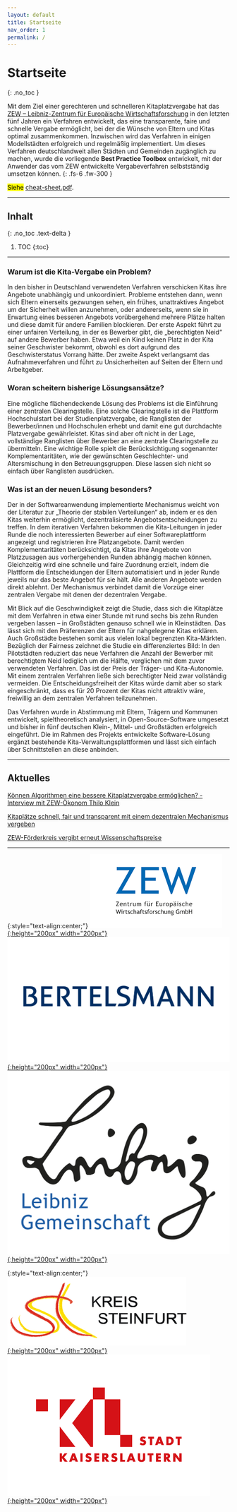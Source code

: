```yaml
---
layout: default
title: Startseite
nav_order: 1
permalink: /
---
```


# Startseite
{: .no_toc }

Mit dem Ziel einer gerechteren und schnelleren Kitaplatzvergabe hat das [ZEW – Leibniz-Zentrum für Europäische Wirtschaftsforschung](https://www.zew.de/) in den letzten fünf Jahren ein Verfahren entwickelt, das eine transparente, faire und schnelle Vergabe ermöglicht, bei der die Wünsche von Eltern und Kitas optimal zusammenkommen. Inzwischen wird das Verfahren in einigen Modellstädten erfolgreich und regelmäßig implementiert. Um dieses Verfahren deutschlandweit allen Städten und Gemeinden zugänglich zu machen, wurde die vorliegende **Best Practice Toolbox** entwickelt, mit der Anwender das vom ZEW entwickelte Vergabeverfahren selbstständig umsetzen können.
{: .fs-6 .fw-300 }

<mark>Siehe</mark> [cheat-sheet.pdf]().

---

## Inhalt
{: .no_toc .text-delta }

1. TOC
{:toc}

---

### Warum ist die Kita-Vergabe ein Problem?

In den bisher in Deutschland verwendeten Verfahren verschicken Kitas ihre Angebote unabhängig und unkoordiniert. Probleme entstehen dann, wenn sich Eltern einerseits gezwungen sehen, ein frühes, unattraktives Angebot um der Sicherheit willen anzunehmen, oder andererseits, wenn sie in Erwartung eines besseren Angebots vorübergehend mehrere Plätze halten und diese damit für andere Familien blockieren. Der erste Aspekt führt zu einer unfairen Verteilung, in der es Bewerber gibt, die „berechtigten Neid“ auf andere Bewerber haben. Etwa weil ein Kind keinen Platz in der Kita seiner Geschwister bekommt, obwohl es dort aufgrund des Geschwisterstatus Vorrang hätte. Der zweite Aspekt verlangsamt das Aufnahmeverfahren und führt zu Unsicherheiten auf Seiten der Eltern und Arbeitgeber.

### Woran scheitern bisherige Lösungsansätze?

Eine mögliche flächendeckende Lösung des Problems ist die Einführung einer zentralen Clearingstelle. Eine solche Clearingstelle ist die Plattform Hochschulstart bei der Studienplatzvergabe, die Ranglisten der Bewerber/innen und Hochschulen erhebt und damit eine gut durchdachte Platzvergabe gewährleistet. Kitas sind aber oft nicht in der Lage, vollständige Ranglisten über Bewerber an eine zentrale Clearingstelle zu übermitteln. Eine wichtige Rolle spielt die Berücksichtigung sogenannter Komplementaritäten, wie der gewünschten Geschlechter- und Altersmischung in den Betreuungsgruppen. Diese lassen sich nicht so einfach über Ranglisten ausdrücken.

### Was ist an der neuen Lösung besonders?

Der in der Softwareanwendung implementierte Mechanismus weicht von der Literatur zur „Theorie der stabilen Verteilungen“ ab, indem er es den Kitas weiterhin ermöglicht, dezentralisierte Angebotsentscheidungen zu treffen. In dem iterativen Verfahren bekommen die Kita-Leitungen in jeder Runde die noch interessierten Bewerber auf einer Softwareplattform angezeigt und registrieren ihre Platzangebote. Damit werden Komplementaritäten berücksichtigt, da Kitas ihre Angebote von Platzzusagen aus vorhergehenden Runden abhängig machen können. Gleichzeitig wird eine schnelle und faire Zuordnung erzielt, indem die Plattform die Entscheidungen der Eltern automatisiert und in jeder Runde jeweils nur das beste Angebot für sie hält. Alle anderen Angebote werden direkt ablehnt. Der Mechanismus verbindet damit die Vorzüge einer zentralen Vergabe mit denen der dezentralen Vergabe.

Mit Blick auf die Geschwindigkeit zeigt die Studie, dass sich die Kitaplätze mit dem Verfahren in etwa einer Stunde mit rund sechs bis zehn Runden vergeben lassen – in Großstädten genauso schnell wie in Kleinstädten. Das lässt sich mit den Präferenzen der Eltern für nahgelegene Kitas erklären. Auch Großstädte bestehen somit aus vielen lokal begrenzten Kita-Märkten. Bezüglich der Fairness zeichnet die Studie ein differenziertes Bild: In den Pilotstädten reduziert das neue Verfahren die Anzahl der Bewerber mit berechtigtem Neid lediglich um die Hälfte, verglichen mit dem zuvor verwendeten Verfahren. Das ist der Preis der Träger- und Kita-Autonomie. Mit einem zentralen Verfahren ließe sich berechtigter Neid zwar vollständig vermeiden. Die Entscheidungsfreiheit der Kitas würde damit aber so stark eingeschränkt, dass es für 20 Prozent der Kitas nicht attraktiv wäre, freiwillig an dem zentralen Verfahren teilzunehmen.

Das Verfahren wurde in Abstimmung mit Eltern, Trägern und Kommunen entwickelt, spieltheoretisch analysiert, in Open-Source-Software umgesetzt und bisher in fünf deutschen Klein-, Mittel- und Großstädten erfolgreich eingeführt. Die im Rahmen des Projekts entwickelte Software-Lösung ergänzt bestehende Kita-Verwaltungsplattformen und lässt sich einfach über Schnittstellen an diese anbinden.

---

## Aktuelles

[Können Algorithmen eine bessere Kitaplatzvergabe ermöglichen? - Interview mit ZEW-Ökonom Thilo Klein](https://www.zew.de/das-zew/aktuelles/koennen-algorithmen-eine-bessere-kitaplatzvergabe-ermoeglichen)

[Kitaplätze schnell, fair und transparent mit einem dezentralen Mechanismus vergeben ](https://www.zew.de/presse/pressearchiv/kitaplaetze-schnell-fair-und-transparent-mit-einem-dezentralen-mechanismus-vergeben)

[ZEW-Förderkreis vergibt erneut Wissenschaftspreise](https://www.zew.de/das-zew/aktuelles/zew-foerderkreis-vergibt-erneut-wissenschaftspreise)

---
{:style="text-align:center;"}
[![ZEW-logo.png](assets/images/ZEW_logo.png){:height="200px" width="200px"}](https://www.zew.de/)
[![bertelsmann-logo.png](assets/images/bertelsmann-logo.png){:height="200px" width="200px"}](https://www.bertelsmann-stiftung.de/de/startseite)
[![Leibniz_logo.png](assets/images/Leibniz_logo.png){:height="200px" width="200px"}](https://www.leibniz-gemeinschaft.de/)

{:style="text-align:center;"}
[![kreis_steinfurt_logo.png](assets/images/kreis_steinfurt_logo.png){:height="200px" width="200px"}](https://www.kreis-steinfurt.de/kv_steinfurt/Home/)
[![Stadt-Kaiserslautern_logo.png](assets/images/Stadt-Kaiserslautern_logo.png){:height="200px" width="200px"}](https://www.kaiserslautern.de/)

